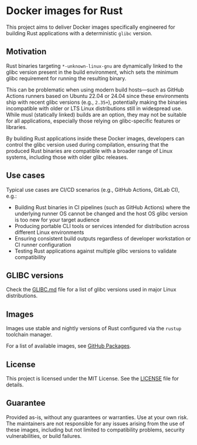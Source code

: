 # Docker images for Rust

This project aims to deliver Docker images specifically engineered for building Rust applications with a deterministic `glibc` version.

## Motivation

Rust binaries targeting `*-unknown-linux-gnu` are dynamically linked to the glibc version present in the build environment, which sets the minimum glibc requirement for running the resulting binary.

This can be problematic when using modern build hosts—such as GitHub Actions runners based on Ubuntu 22.04 or 24.04 since these environments ship with recent glibc versions (e.g., `2.35+`), potentially making the binaries incompatible with older or LTS Linux distributions still in widespread use. While musl (statically linked) builds are an option, they may not be suitable for all applications, especially those relying on glibc-specific features or libraries.

By building Rust applications inside these Docker images, developers can control the glibc version used during compilation, ensuring that the produced Rust binaries are compatible with a broader range of Linux systems, including those with older glibc releases.

## Use cases

Typical use cases are CI/CD scenarios (e.g., GitHub Actions, GitLab CI), e.g.:

- Building Rust binaries in CI pipelines (such as GitHub Actions) where the underlying runner OS cannot be changed and the host OS glibc version is too new for your target audience
- Producing portable CLI tools or services intended for distribution across different Linux environments
- Ensuring consistent build outputs regardless of developer workstation or CI runner configuration
- Testing Rust applications against multiple glibc versions to validate compatibility

## GLIBC versions

Check the [GLIBC.md](GLIBC.md) file for a list of glibc versions used in major Linux distributions.

## Images

Images use stable and nightly versions of Rust configured via the `rustup` toolchain manager.

For a list of available images, see [GitHub Packages](https://github.com/pirafrank/packages).

## License

This project is licensed under the MIT License. See the [LICENSE](LICENSE.txt) file for details.

## Guarantee

Provided as-is, without any guarantees or warranties. Use at your own risk. The maintainers are not responsible for any issues arising from the use of these images, including but not limited to compatibility problems, security vulnerabilities, or build failures.
